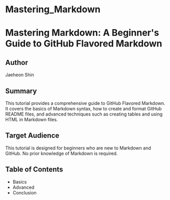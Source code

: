 # Mastering_Markdown
# Mastering Markdown: A Beginner's Guide to GitHub Flavored Markdown

## Author
Jaeheon Shin

## Summary
This tutorial provides a comprehensive guide to GitHub Flavored Markdown. It covers the basics of Markdown syntax, how to create and format GitHub README files, and advanced techniques such as creating tables and using HTML in Markdown files.

## Target Audience
This tutorial is designed for beginners who are new to Markdown and GitHub. No prior knowledge of Markdown is required.

## Table of Contents
- Basics
- Advanced
- Conclusion

